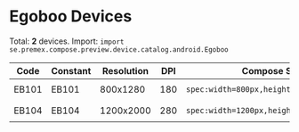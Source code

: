 # Egoboo Devices

Total: **2** devices. Import: `import se.premex.compose.preview.device.catalog.android.Egoboo`

| Code | Constant | Resolution | DPI | Compose Spec | Preview Usage |
|------|----------|------------|-----|-------------|---------------|
| EB101 | EB101 | 800x1280 | 180 | `spec:width=800px,height=1280px,dpi=180` | `@Preview(device = Egoboo.EB101)` |
| EB104 | EB104 | 1200x2000 | 280 | `spec:width=1200px,height=2000px,dpi=280` | `@Preview(device = Egoboo.EB104)` |

<!-- Generated automatically. Do not edit manually. -->
